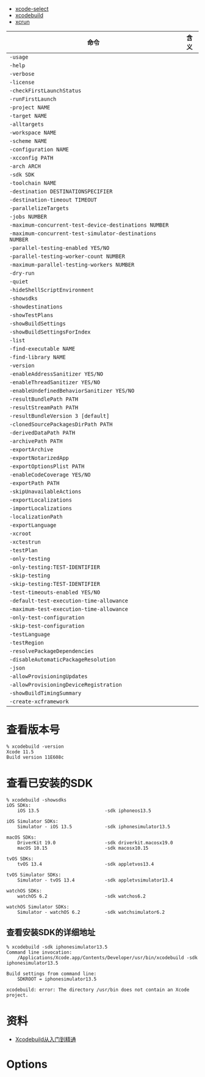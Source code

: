 * [xcode-select]()
* [xcodebuild]()
* [xcrun]()

|命令|含义|
| --- | --- |
| `-usage` | |
| `-help` | |
| `-verbose` | |
| `-license` | |
| `-checkFirstLaunchStatus` | |
| `-runFirstLaunch` | |
| `-project NAME` | |
| `-target NAME` | |
| `-alltargets` | |
| `-workspace NAME` | |
| `-scheme NAME` | |
| `-configuration NAME` | |
| `-xcconfig PATH` | |
| `-arch ARCH` | |
| `-sdk SDK` | |
| `-toolchain NAME` | |
| `-destination DESTINATIONSPECIFIER` | |
| `-destination-timeout TIMEOUT` | |
| `-parallelizeTargets` | |
| `-jobs NUMBER` | |
| `-maximum-concurrent-test-device-destinations NUMBER` | |
| `-maximum-concurrent-test-simulator-destinations NUMBER` | |
| `-parallel-testing-enabled YES/NO` | |
| `-parallel-testing-worker-count NUMBER` | |
| `-maximum-parallel-testing-workers NUMBER` | |
| `-dry-run` | |
| `-quiet` | |
| `-hideShellScriptEnvironment` | |
| `-showsdks` | |
| `-showdestinations` | |
| `-showTestPlans` | |
| `-showBuildSettings` | |
| `-showBuildSettingsForIndex` | |
| `-list` | |
| `-find-executable NAME` | |
| `-find-library NAME` | |
| `-version` | |
| `-enableAddressSanitizer YES/NO` | |
| `-enableThreadSanitizer YES/NO` | |
| `-enableUndefinedBehaviorSanitizer YES/NO` | |
| `-resultBundlePath PATH` | |
| `-resultStreamPath PATH` | |
| `-resultBundleVersion 3 [default]` | |
| `-clonedSourcePackagesDirPath PATH` | |
| `-derivedDataPath PATH` | |
| `-archivePath PATH` | |
| `-exportArchive` | |
| `-exportNotarizedApp` | |
| `-exportOptionsPlist PATH` | |
| `-enableCodeCoverage YES/NO` | |
| `-exportPath PATH` | |
| `-skipUnavailableActions` | |
| `-exportLocalizations` | |
| `-importLocalizations` | |
| `-localizationPath` | |
| `-exportLanguage` | |
| `-xcroot` | |
| `-xctestrun` | |
| `-testPlan` | |
| `-only-testing` | |
| `-only-testing:TEST-IDENTIFIER` | |
| `-skip-testing` | |
| `-skip-testing:TEST-IDENTIFIER` | |
| `-test-timeouts-enabled YES/NO` | |
| `-default-test-execution-time-allowance` | |
| `-maximum-test-execution-time-allowance` | |
| `-only-test-configuration` | |
| `-skip-test-configuration` | |
| `-testLanguage` | |
| `-testRegion` | |
| `-resolvePackageDependencies` | |
| `-disableAutomaticPackageResolution` | |
| `-json` | |
| `-allowProvisioningUpdates` | |
| `-allowProvisioningDeviceRegistration` | |
| `-showBuildTimingSummary` | |
| `-create-xcframework` | |

# 查看版本号

```shell
% xcodebuild -version
Xcode 11.5
Build version 11E608c
```

# 查看已安装的SDK

```shell
% xcodebuild -showsdks
iOS SDKs:
	iOS 13.5                      	-sdk iphoneos13.5

iOS Simulator SDKs:
	Simulator - iOS 13.5          	-sdk iphonesimulator13.5

macOS SDKs:
	DriverKit 19.0                	-sdk driverkit.macosx19.0
	macOS 10.15                   	-sdk macosx10.15

tvOS SDKs:
	tvOS 13.4                     	-sdk appletvos13.4

tvOS Simulator SDKs:
	Simulator - tvOS 13.4         	-sdk appletvsimulator13.4

watchOS SDKs:
	watchOS 6.2                   	-sdk watchos6.2

watchOS Simulator SDKs:
	Simulator - watchOS 6.2       	-sdk watchsimulator6.2
```

## 查看安装SDK的详细地址

```shell
% xcodebuild -sdk iphonesimulator13.5
Command line invocation:
    /Applications/Xcode.app/Contents/Developer/usr/bin/xcodebuild -sdk iphonesimulator13.5

Build settings from command line:
    SDKROOT = iphonesimulator13.5

xcodebuild: error: The directory /usr/bin does not contain an Xcode project.
```

# 资料
* [Xcodebuild从入门到精通](https://www.hualong.me/2018/03/14/Xcodebuild/)

# Options

